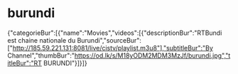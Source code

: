 # burundi
{"categorieBur":[{"name":"Movies","videos":[{"descriptionBur":"RTBundi est chaine nationale du Burundi","sourceBur":["http://185.59.221.131:8081/live/cistv/playlist.m3u8"],"subtitleBur":"By Channel","thumbBur":"https://od.lk/s/M18yODM2MDM3MzJf/burundi.jpg","titleBur":"RT BURUNDI"}]}]}
